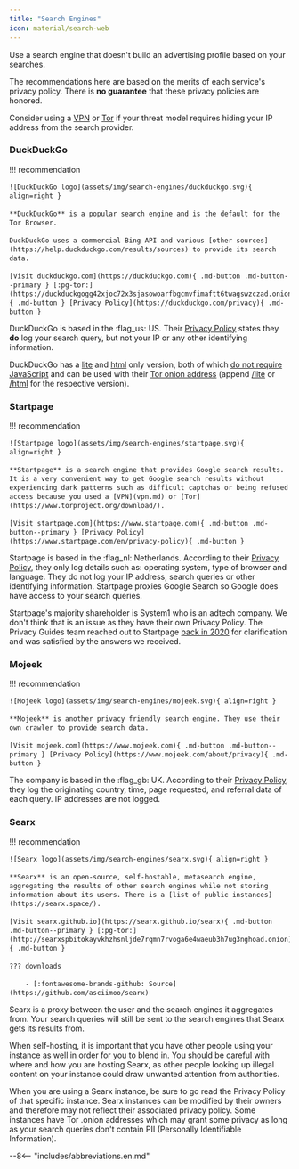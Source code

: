 ```yaml
---
title: "Search Engines"
icon: material/search-web
---
```

Use a search engine that doesn't build an advertising profile based on your searches.

The recommendations here are based on the merits of each service's privacy policy. There is **no guarantee** that these privacy policies are honored.

Consider using a [VPN](vpn.md) or [Tor](https://www.torproject.org/) if your threat model requires hiding your IP address from the search provider.

### DuckDuckGo

!!! recommendation

    ![DuckDuckGo logo](assets/img/search-engines/duckduckgo.svg){ align=right }

    **DuckDuckGo** is a popular search engine and is the default for the Tor Browser.

    DuckDuckGo uses a commercial Bing API and various [other sources](https://help.duckduckgo.com/results/sources) to provide its search data.

    [Visit duckduckgo.com](https://duckduckgo.com){ .md-button .md-button--primary } [:pg-tor:](https://duckduckgogg42xjoc72x3sjasowoarfbgcmvfimaftt6twagswzczad.onion){ .md-button } [Privacy Policy](https://duckduckgo.com/privacy){ .md-button }

DuckDuckGo is based in the :flag_us: US. Their [Privacy Policy](https://duckduckgo.com/privacy) states they **do** log your search query, but not your IP or any other identifying information.

DuckDuckGo has a [lite](https://duckduckgo.com/lite) and [html](https://duckduckgo.com/html) only version, both of which [do not require JavaScript](https://help.duckduckgo.com/features/non-javascript) and can be used with their [Tor onion address](https://duckduckgogg42xjoc72x3sjasowoarfbgcmvfimaftt6twagswzczad.onion) (append [/lite](https://duckduckgogg42xjoc72x3sjasowoarfbgcmvfimaftt6twagswzczad.onion/lite) or [/html](https://duckduckgogg42xjoc72x3sjasowoarfbgcmvfimaftt6twagswzczad.onion/html) for the respective version).

### Startpage

!!! recommendation

    ![Startpage logo](assets/img/search-engines/startpage.svg){ align=right }

    **Startpage** is a search engine that provides Google search results. It is a very convenient way to get Google search results without experiencing dark patterns such as difficult captchas or being refused access because you used a [VPN](vpn.md) or [Tor](https://www.torproject.org/download/).

    [Visit startpage.com](https://www.startpage.com){ .md-button .md-button--primary } [Privacy Policy](https://www.startpage.com/en/privacy-policy){ .md-button }

Startpage is based in the :flag_nl: Netherlands. According to their [Privacy Policy](https://www.startpage.com/en/privacy-policy/), they only log details such as: operating system, type of browser and language. They do not log your IP address, search queries or other identifying information. Startpage proxies Google Search so Google does have access to your search queries.

Startpage's majority shareholder is System1 who is an adtech company. We don't think that is an issue as they have their own Privacy Policy. The Privacy Guides team reached out to Startpage [back in 2020](https://web.archive.org/web/20210118031008/https://blog.privacytools.io/relisting-startpage/) for clarification and was satisfied by the answers we received.

### Mojeek

!!! recommendation

    ![Mojeek logo](assets/img/search-engines/mojeek.svg){ align=right }

    **Mojeek** is another privacy friendly search engine. They use their own crawler to provide search data.

    [Visit mojeek.com](https://www.mojeek.com){ .md-button .md-button--primary } [Privacy Policy](https://www.mojeek.com/about/privacy){ .md-button }

The company is based in the :flag_gb: UK. According to their [Privacy Policy](https://www.mojeek.com/about/privacy/), they log the originating country, time, page requested, and referral data of each query. IP addresses are not logged.

### Searx

!!! recommendation

    ![Searx logo](assets/img/search-engines/searx.svg){ align=right }

    **Searx** is an open-source, self-hostable, metasearch engine, aggregating the results of other search engines while not storing information about its users. There is a [list of public instances](https://searx.space/).

    [Visit searx.github.io](https://searx.github.io/searx){ .md-button .md-button--primary } [:pg-tor:](http://searxspbitokayvkhzhsnljde7rqmn7rvoga6e4waeub3h7ug3nghoad.onion){ .md-button }

    ??? downloads

        - [:fontawesome-brands-github: Source](https://github.com/asciimoo/searx)

Searx is a proxy between the user and the search engines it aggregates from. Your search queries will still be sent to the search engines that Searx gets its results from.

When self-hosting, it is important that you have other people using your instance as well in order for you to blend in. You should be careful with where and how you are hosting Searx, as other people looking up illegal content on your instance could draw unwanted attention from authorities.

When you are using a Searx instance, be sure to go read the Privacy Policy of that specific instance. Searx instances can be modified by their owners and therefore may not reflect their associated privacy policy. Some instances have Tor .onion addresses which may grant some privacy as long as your search queries don't contain PII (Personally Identifiable Information).

--8<-- "includes/abbreviations.en.md"
